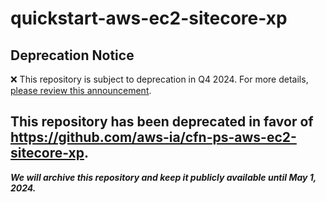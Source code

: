 # quickstart-aws-ec2-sitecore-xp 
## Deprecation Notice

:x: This repository is subject to deprecation in Q4 2024. For more details, [please review this announcement](https://github.com/aws-ia/.announcements/issues/1). 

## This repository has been deprecated in favor of https://github.com/aws-ia/cfn-ps-aws-ec2-sitecore-xp. 
***We will archive this repository and keep it publicly available until May 1, 2024.***
